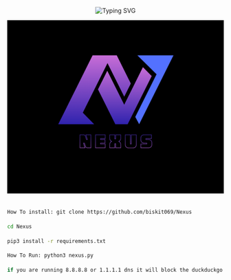 <p align="center">
  <img src="https://readme-typing-svg.demolab.com?font=Fira+Code&pause=1000&color=0BF700&width=435&lines=More+Websites+Coming+Soon" alt="Typing SVG">
</p>

![png](./logo.png)
```bash

How To install: git clone https://github.com/biskit069/Nexus

cd Nexus

pip3 install -r requirements.txt

How To Run: python3 nexus.py

if you are running 8.8.8.8 or 1.1.1.1 dns it will block the duckduckgo links

